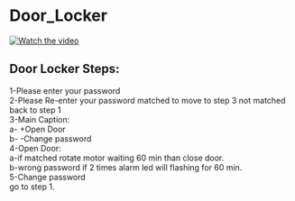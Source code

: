 # Door_Locker

[![Watch the video](https://i.imgur.com/y5taztC.png)](https://youtu.be/jElXmJj1bMY)



<h2>Door Locker Steps:</h2>
1-Please enter your password <br/>
2-Please Re-enter your password matched to move to step 3 not matched back to step 1<br/>
3-Main Caption: <br/>
  a- +Open Door<br/>
  b- -Change password <br/>
4-Open Door:<br/>
  a-if matched rotate motor waiting 60 min than close door.<br/>
  b-wrong password if 2 times alarm led will flashing for 60 min.<br/>
5-Change password <br/>
  go to step 1.<br/>
  

